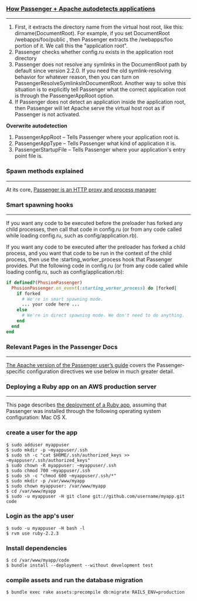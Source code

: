 ### [How Passenger + Apache autodetects applications](https://www.phusionpassenger.com/library/indepth/ruby/app_autodetection/apache/)
---
1. First, it extracts the directory name from the virtual host root, like this: dirname(DocumentRoot). For example, if you set DocumentRoot /webapps/foo/public , then Passenger extracts the /webapps/foo portion of it. We call this the "application root".
2. Passenger checks whether config.ru exists in the application root directory
3. Passenger does not resolve any symlinks in the DocumentRoot path by default since version 2.2.0. If you need the old symlink-resolving behavior for whatever reason, then you can turn on PassengerResolveSymlinksInDocumentRoot. Another way to solve this situation is to explicitly tell Passenger what the correct application root is through the PassengerAppRoot option.
4. If Passenger does not detect an application inside the application root, then Passenger will let Apache serve the virtual host root as if Passenger is not activated.

**Overwrite autodetection**
1. PassengerAppRoot – Tells Passenger where your application root is.
2. PassengerAppType – Tells Passenger what kind of application it is.
3. PassengerStartupFile – Tells Passenger where your application's entry point file is.

### Spawn methods explained
---
At its core, [Passenger is an HTTP proxy and process manager](https://www.phusionpassenger.com/library/indepth/ruby/spawn_methods/)

### Smart spawning hooks
---
If you want any code to be executed before the preloader has forked any child processes, then call that code in config.ru (or from any code called while loading config.ru, such as config/application.rb).

If you want any code to be executed after the preloader has forked a child process, and you want that code to be run in the context of the child process, then use the :starting_worker_process hook that Passenger provides. Put the following code in config.ru (or from any code called while loading config.ru, such as config/application.rb):
```rb
if defined?(PhusionPassenger)
  PhusionPassenger.on_event(:starting_worker_process) do |forked|
    if forked
      # We're in smart spawning mode.
      ... your code here ...
    else
      # We're in direct spawning mode. We don't need to do anything.
    end
  end
end
```
### Relevant Pages in the Passenger Docs
---
[The Apache version of the Passenger user’s guide](http://www.modrails.com/documentation/Users%20guide%20Apache.html) covers the Passenger-specific configuration directives we use below in much greater detail.

### Deploying a Ruby app on an AWS production server
---
This page describes [the deployment of a Ruby app](https://www.phusionpassenger.com/library/walkthroughs/deploy/ruby/aws/apache/oss/osx/deploy_app.html), assuming that Passenger was installed through the following operating system configuration: Mac OS X. 

### create a user for the app
```shell
$ sudo adduser myappuser
$ sudo mkdir -p ~myappuser/.ssh
$ sudo sh -c "cat $HOME/.ssh/authorized_keys >> ~myappuser/.ssh/authorized_keys"
$ sudo chown -R myappuser: ~myappuser/.ssh
$ sudo chmod 700 ~myappuser/.ssh
$ sudo sh -c "chmod 600 ~myappuser/.ssh/*"
$ sudo mkdir -p /var/www/myapp
$ sudo chown myappuser: /var/www/myapp
$ cd /var/www/myapp
$ sudo -u myappuser -H git clone git://github.com/username/myapp.git code
```
### Login as the app's user
```shell
$ sudo -u myappuser -H bash -l
$ rvm use ruby-2.2.3
```
### Install dependencies
```shell
$ cd /var/www/myapp/code
$ bundle install --deployment --without development test
```

### compile assets and run the database migration
```shell
$ bundle exec rake assets:precompile db:migrate RAILS_ENV=production
```
